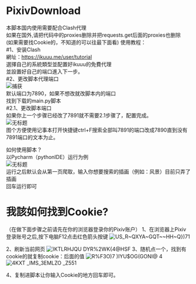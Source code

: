 # PixivDownload  
本脚本国内使用需要配合Clash代理  
如果在国外,请把代码中的proxies删除并把requests.get后面的proxies也删除  
(如果需要找Cookie的，不知道的可以往最下面看)
使用教程：  
#1、安装Clash  
網址：https://ikuuu.me/user/tutorial  
選擇自己的系統類型並配置好ikuuu的免費代理  
並設置好自己的端口進入下一步。  
#2、更改脚本代理端口  
![捕获](https://github.com/xiaosuLiane/PixivDownload/assets/42183711/cd9354a8-a210-4430-8f94-93b5be273a6a)  
默认端口为7890，如果不想改就改脚本内的端口  
找到下载的main.py脚本  
#2.1、更改脚本端口  
如果你上一个步骤已经改了7891就不需要2.1步骤了，配置完成。  
![无标题](https://github.com/xiaosuLiane/PixivDownload/assets/42183711/2028c58f-d1e2-4c48-8b99-79621971683d)  
图个方便使用记事本打开快捷键ctrl+F搜索全部叫7891的端口改成7890直到没有7891端口的文本为止。  
  
如何使用脚本？  
以Pycharm（pythonIDE）运行为例  
![无标题](https://github.com/xiaosuLiane/PixivDownload/assets/42183711/ba7feb44-0a10-4f6b-bc92-e259f88c3fe2)  
运行之后默认会从第一页爬取，输入你想要搜索的插画（例如：风景）目前只弄了插画  
回车运行即可  

# 我該如何找到Cookie?
（在做下面步骤之前请先在你的浏览器登录你的Pixiv账户）
1、在浏览器上Pixiv登录账号之后,按下电脑F12点击红色箭头按键
![US_R~QXYA~GQT~~HH~Q})71](https://github.com/xiaosuLiane/PixivDownload/assets/42183711/5ba2e2f2-cf2a-41be-b55a-48fafe4c4ca9)

2、刷新当前网页
![)KTLRHJQU DYR%2WK{4@HSF](https://github.com/xiaosuLiane/PixivDownload/assets/42183711/3f8a325f-f9fa-46a1-8123-d39e78cdc1eb)
3、随机点一个，找到有cookie的就复制cookie：后面的值
![R%F3O)7 )IYU$OG(GONI@ 4](https://github.com/xiaosuLiane/PixivDownload/assets/42183711/ab9f6a22-1234-4774-a1ae-f603ce59adfe)
![4KXT _IMS_3EMLZO _Z551](https://github.com/xiaosuLiane/PixivDownload/assets/42183711/27b80bd0-fee9-4a4c-aa3b-3f3b4be04d8f)

4、复制进脚本让你输入Cookie的地方回车即可。

